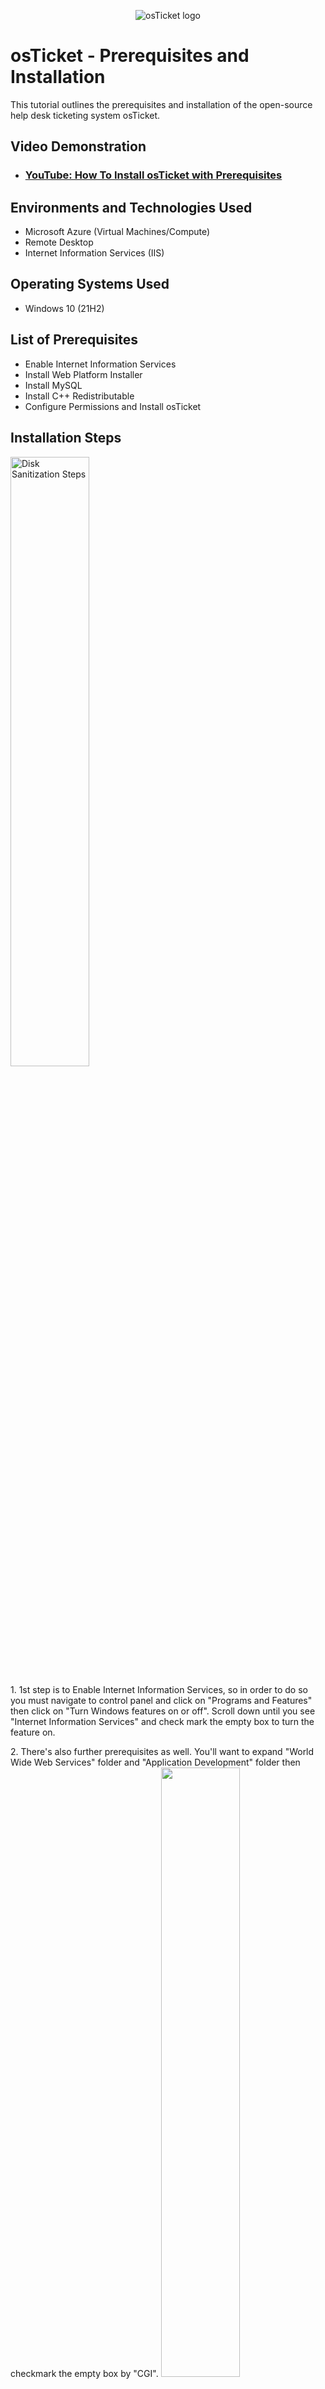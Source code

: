 <p align="center">
<img src="https://i.imgur.com/Clzj7Xs.png" alt="osTicket logo"/>
</p>

<h1>osTicket - Prerequisites and Installation</h1>
This tutorial outlines the prerequisites and installation of the open-source help desk ticketing system osTicket.<br />


<h2>Video Demonstration</h2>

- ### [YouTube: How To Install osTicket with Prerequisites](https://www.youtube.com)

<h2>Environments and Technologies Used</h2>

- Microsoft Azure (Virtual Machines/Compute)
- Remote Desktop
- Internet Information Services (IIS)

<h2>Operating Systems Used </h2>

- Windows 10</b> (21H2)

<h2>List of Prerequisites</h2>

- Enable Internet Information Services
- Install Web Platform Installer
- Install MySQL
- Install C++ Redistributable
- Configure Permissions and Install osTicket

<h2>Installation Steps</h2>

<p>
<img src="https://i.imgur.com/22eLvvN.png" height="50%" width="50%" alt="Disk Sanitization Steps"/>
</p>
<p>
1. 1st step is to Enable Internet Information Services, so in order to do so you must navigate to control panel and click on "Programs and Features" then click on "Turn Windows features on or off". Scroll down until you see "Internet Information Services" and check mark the empty box to turn the feature on.
</p>
2. There's also further prerequisites as well. You'll want to expand "World Wide Web Services" folder and "Application Development" folder then checkmark the empty box by "CGI".

<img src="https://i.imgur.com/ecaHMqF.png" height="50%" width="50%"/>

3.  Once you're done with that you'll then want to expand "Common HTTP Features" and checkmark "HTTP Redirection" and "WebDAV Publishing".

<img src="https://i.imgur.com/0Ej81GX.png" height="50%" width="50%"/>
<br />

<p>
4. Download and install the PHP for Internet Information Services from the following link. 
 
  https://drive.google.com/file/d/1RHsNd4eWIOwaNpj3JW4vzzmzNUH86wY_/view
  
  <img src="https://i.imgur.com/Mr4dClI.png" height="50%" width="50%" alt="Disk Sanitization Steps"/>

5. Download and install the rewrite module from the following link.

  https://drive.google.com/file/d/1tIK9GZBKj1JyUP87eewxgdNqn9pZmVmY/view

<img src="https://i.imgur.com/COtj9TU.png" height="50%" width="50%" alt="Disk Sanitization Steps"/>

6. Create a directory for PHP, so create a new folder in your Windows C Drive and name it PHP.

<img src="https://i.imgur.com/AC8Vcm3.png" height="50%" width="50%" alt="Disk Sanitization Steps"/>

7. Download PHP from the following link and extract the files of the zip folder into the "PHP" folder you created earlier.
   
   https://drive.google.com/file/d/1snNMtLdCOpMtkCyD4mvl9yOOmvVIp9fP/view

8. Download and install C++ Redistributable from the following link.

  https://drive.google.com/file/d/1s1OsGF3-ioO0_9LYizPRiVuIkb3lFJgH/view
<img src="https://i.imgur.com/FHjgv4C.png" height="50%" width="50%" alt="Disk Sanitization Steps"/>
   
9. Download and install MYSQL from the following link.

  https://drive.google.com/file/d/1_OWh9p7VQLcrB0q_V7qT8yHl0xo5gv7z/view

  Proceed with next and click on a typical install.
  
<img src="https://i.imgur.com/O7gQ2PP.png" height="50%" width="50%" alt="Disk Sanitization Steps"/>

10. Run Internet Information Services as Admin.
<img src="https://i.imgur.com/WBK952C.png" height="50%" width="50%" alt="Disk Sanitization Steps"/>

11. Run and register PHP Manager from within Internet Information Services.
<img src="https://i.imgur.com/qB92POc.png" height="50%" width="50%" alt="Disk Sanitization Steps"/>
<img src="https://i.imgur.com/yqcz10T.png" height="50%" width="50%" alt="Disk Sanitization Steps"/>
You'll find the executable PHP file within your PHP folder that you created earlier.
<img src="https://i.imgur.com/3AQuiz2.png" height="50%" width="50%" alt="Disk Sanitization Steps"/>

12. Download the OsTicket zip file from the following link and extract and move the upload folder into c:\inetpub\wwwroot then rename upload folder to osTicket.

https://drive.google.com/file/d/1VeVXKlzHDRjeaVUL99ptq7qYbrbXdFxJ/view

<img src="https://i.imgur.com/4TbfhFB.png" height="50%" width="50%" alt="Disk Sanitization Steps"/>

13. Reload Internet Information Services and then go to "Sites","Default","OsTicket" and on the right click “Browse *:80”.

<img src="https://i.imgur.com/W2OUkKC.png" height="50%" width="50%" alt="Disk Sanitization Steps"/>

14. Navigate back to Internet Information Services and double click on PHP Manager.

<img src="https://i.imgur.com/Kgmdr2C.png" height="50%" width="50%" alt="Disk Sanitization Steps"/>
  Then click on enable or disable extensions, enable the following extensions:
  
-php_imap.dll

-php_intl.dll

-php_opcache.dll

<img src="https://i.imgur.com/wAzcdxD.png" height="50%" width="50%" alt="Disk Sanitization Steps"/>

Refresh the osTicket site in your browser and check that your changes were made.

15. Navigate to C:\inetpub\wwwroot\osTicket\include\ost-sampleconfig.php within your directory and rename ost-sampleconfig.php to ost-config.php

<img src="https://i.imgur.com/3w8I0b4.png" height="50%" width="50%" alt="Disk Sanitization Steps"/>

16. Right click the file go to properties, security, advanced, disable inheritance, remove all permissions, add permissions, select a principle, type in Everyone within the textbox, check names and hit ok, then click full control and click ok, apply, and ok.


<img src="https://i.imgur.com/VGo5lsX.png" height="50%" width="50%" alt="Disk Sanitization Steps"/>

17. Go back to the browser and click on continue in the osTicket site then register with a anonymous username, email, and password. I highly recommend taking note of it so you don't forget!

<img src="https://i.imgur.com/unz7lya.png" height="50%" width="50%" alt="Disk Sanitization Steps"/>

18. Download and install HeidiSQL from the following link.

https://docs.google.com/document/d/1WovrX2DaS9xkfaSr4LXyB4YnnWpXIgPCMMbbfgHmGVw/edit

Run HeidiSQL and login using the username and password you created for MySQL.

<img src="https://i.imgur.com/xsgvB2p.png" height="50%" width="50%" alt="Disk Sanitization Steps"/>

From there, create a new session, connect to the session, and create a database called "osTicket".

<img src="https://i.imgur.com/mkavvLC.png" height="50%" width="50%" alt="Disk Sanitization Steps"/>

Make sure that your MySQL username and password is the same when you register it into the osTicket browser.
And lastly enter "osTicket" in the MySQL Database textbox and click "Install Now".

<img src="https://i.imgur.com/hLkxFQZ.png" height="50%" width="50%" alt="Disk Sanitization Steps"/>

If everything is done correctly then the installation should be a success and you'll receive a confirmation webpage as shown below.

<img src="https://i.imgur.com/YQ5Urfi.png" height="50%" width="50%" alt="Disk Sanitization Steps"/>

  





  




    
  


